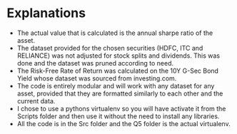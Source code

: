 <h1>Explanations</h1>
<ul>
  <li>The actual value that is calculated is the annual sharpe ratio of the asset.</li>
  <li>The dataset provided for the chosen securities (HDFC, ITC and RELIANCE) was not adjusted for stock splits and dividends. This was done and the dataset was pruned according to need.</li>
  <li>The Risk-Free Rate of Return was calculated on the 10Y G-Sec Bond Yield whose dataset was sourced from investing.com.</li>
  <li>The code is entirely modular and will work with any dataset for any asset, provided that they are formatted similarly to each other and the current data.</li>
  <li>I chose to use a pythons virtualenv so you will have activate it from the Scripts folder and then use it without the need to install any libraries.</li>
  <li>All the code is in the Src folder and the Q5 folder is the actual virtualenv.</li>
</ul>
